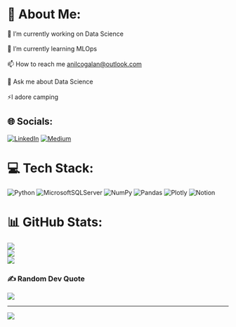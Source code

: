 # 💫 About Me:
🔭 I’m currently working on Data Science<br><br>🌱 I’m currently learning MLOps<br><br>📫 How to reach me anilcogalan@outlook.com<br><br>💬 Ask me about Data Science <br><br>⚡I adore camping


## 🌐 Socials:
[![LinkedIn](https://img.shields.io/badge/LinkedIn-%230077B5.svg?logo=linkedin&logoColor=white)](https://linkedin.com/in/https://www.linkedin.com/in/anilcogalan/) [![Medium](https://img.shields.io/badge/Medium-12100E?logo=medium&logoColor=white)](https://medium.com/@https://medium.com/@anilcogalan) 

# 💻 Tech Stack:
![Python](https://img.shields.io/badge/python-3670A0?style=for-the-badge&logo=python&logoColor=ffdd54) ![MicrosoftSQLServer](https://img.shields.io/badge/Microsoft%20SQL%20Sever-CC2927?style=for-the-badge&logo=microsoft%20sql%20server&logoColor=white) ![NumPy](https://img.shields.io/badge/numpy-%23013243.svg?style=for-the-badge&logo=numpy&logoColor=white) ![Pandas](https://img.shields.io/badge/pandas-%23150458.svg?style=for-the-badge&logo=pandas&logoColor=white) ![Plotly](https://img.shields.io/badge/Plotly-%233F4F75.svg?style=for-the-badge&logo=plotly&logoColor=white) ![Notion](https://img.shields.io/badge/Notion-%23000000.svg?style=for-the-badge&logo=notion&logoColor=white)
# 📊 GitHub Stats:
![](https://github-readme-stats.vercel.app/api?username=anilcogalan&theme=dark&hide_border=false&include_all_commits=true&count_private=false)<br/>
![](https://github-readme-streak-stats.herokuapp.com/?user=anilcogalan&theme=dark&hide_border=false)<br/>
![](https://github-readme-stats.vercel.app/api/top-langs/?username=anilcogalan&theme=dark&hide_border=false&include_all_commits=true&count_private=false&layout=compact)

### ✍️ Random Dev Quote
![](https://quotes-github-readme.vercel.app/api?type=horizontal&theme=radical)

---
[![](https://visitcount.itsvg.in/api?id=anilcogalan&icon=0&color=0)](https://visitcount.itsvg.in)

<!-- Proudly created with GPRM ( https://gprm.itsvg.in ) -->
